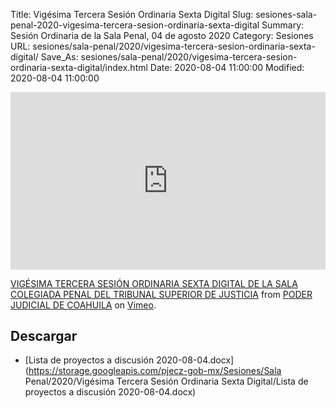 Title: Vigésima Tercera Sesión Ordinaria Sexta Digital
Slug: sesiones-sala-penal-2020-vigesima-tercera-sesion-ordinaria-sexta-digital
Summary: Sesión Ordinaria de la Sala Penal, 04 de agosto 2020
Category: Sesiones
URL: sesiones/sala-penal/2020/vigesima-tercera-sesion-ordinaria-sexta-digital/
Save_As: sesiones/sala-penal/2020/vigesima-tercera-sesion-ordinaria-sexta-digital/index.html
Date: 2020-08-04 11:00:00
Modified: 2020-08-04 11:00:00


<div style="padding:56.25% 0 0 0;position:relative;"><iframe src="https://player.vimeo.com/video/443495471" style="position:absolute;top:0;left:0;width:100%;height:100%;" frameborder="0" allow="autoplay; fullscreen" allowfullscreen></iframe></div><script src="https://player.vimeo.com/api/player.js"></script> <p><a href="https://vimeo.com/443495471">VIGÉSIMA TERCERA SESIÓN ORDINARIA SEXTA DIGITAL DE LA SALA COLEGIADA PENAL DEL TRIBUNAL SUPERIOR DE JUSTICIA</a> from <a href="https://vimeo.com/user103229504">PODER JUDICIAL DE COAHUILA</a> on <a href="https://vimeo.com">Vimeo</a>.</p>


## Descargar


* [Lista de proyectos a discusión 2020-08-04.docx](https://storage.googleapis.com/pjecz-gob-mx/Sesiones/Sala Penal/2020/Vigésima Tercera Sesión Ordinaria Sexta Digital/Lista de proyectos a discusión 2020-08-04.docx)


